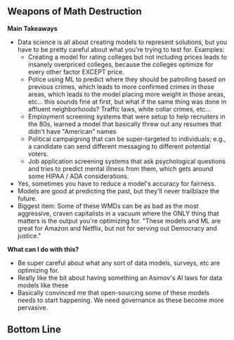 ## Weapons of Math Destruction

**Main Takeaways**
- Data science is all about creating models to represent solutions, but you have to be pretty careful about what you're trying to test for. Examples:
	- Creating a model for rating colleges but not including prices leads to insanely overpriced colleges, because the colleges optimize for every other factor EXCEPT price.
	- Police using ML to predict where they should be patrolling based on previous crimes, which leads to more confirmed crimes in those areas, which leads to the model placing more weight in those areas, etc... this sounds fine at first, but what if the same thing was done in affluent neighborhoods? Traffic laws, white collar crimes, etc...
	- Employment screening systems that were setup to help recruiters in the 80s, learned a model that basically threw out any resumes that didn't have "American" names
	- Political campaigning that can be super-targeted to individuals; e.g., a candidate can send different messaging to different potential voters.
	- Job application screening systems that ask psychological questions and tries to predict mental illness from them, which gets around some HIPAA / ADA considerations.
- Yes, sometimes you have to reduce a model's accuracy for fairness.
- Models are good at predicting the past, but they'll never trailblaze the future.
- Biggest item: Some of these WMDs can be as bad as the most aggressive, craven capitalists in a vacuum where the ONLY thing that matters is the output you're optimizing for. "These models and ML are great for Amazon and Netflix, but not for serving out Democracy and justice."

**What can I do with this?**
- Be super careful about what any sort of data models, surveys, etc are optimizing for.
- Really like the bit about having something an Asimov's AI laws for data models like these
- Basically convinced me that open-sourcing some of these models needs to start happening. We need governance as these become more pervasive. 

**Bottom Line**
-
<!--stackedit_data:
eyJoaXN0b3J5IjpbMTQ2NjgwNzc2MSwxOTY4Mzc4MTU2LDQ1MD
A1NTE2MCwtODEyNTYxMDQwLDM0MzUyMDQxOSwxNjMwODkzODgy
XX0=
-->